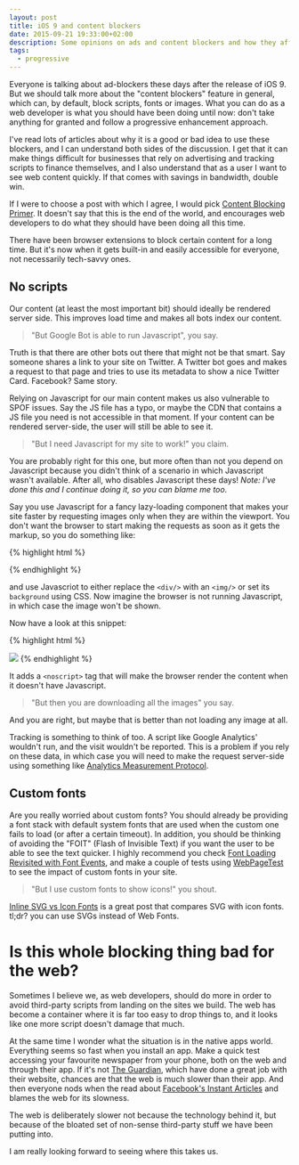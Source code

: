 ```yaml
---
layout: post
title: iOS 9 and content blockers
date: 2015-09-21 19:33:00+02:00
description: Some opinions on ads and content blockers and how they affect web development.
tags:
  - progressive
---
```


Everyone is talking about ad-blockers these days after the release of iOS 9. But we should talk more about the "content blockers" feature in general, which can, by default, block scripts, fonts or images. What you can do as a web developer is what you should have been doing until now: don't take anything for granted and follow a progressive enhancement approach.

I've read lots of articles about why it is a good or bad idea to use these blockers, and I can understand both sides of the discussion. I get that it can make things difficult for businesses that rely on advertising and tracking scripts to finance themselves, and I also understand that as a user I want to see web content quickly. If that comes with savings in bandwidth, double win.

If I were to choose a post with which I agree, I would pick [Content Blocking Primer](http://meyerweb.com/eric/thoughts/2015/09/19/content-blocking-primer/). It doesn't say that this is the end of the world, and encourages web developers to do what they should have been doing all this time.

There have been browser extensions to block certain content for a long time. But it's now when it gets built-in and easily accessible for everyone, not necessarily tech-savvy ones.

## No scripts

Our content (at least the most important bit) should ideally be rendered server side. This improves load time and makes all bots index our content.

> "But Google Bot is able to run Javascript", you say.

Truth is that there are other bots out there that might not be that smart. Say someone shares a link to your site on Twitter. A Twitter bot goes and makes a request to that page and tries to use its metadata to show a nice Twitter Card. Facebook? Same story.

Relying on Javascript for our main content makes us also vulnerable to SPOF issues. Say the JS file has a typo, or maybe the CDN that contains a JS file you need is not accessible in that moment. If your content can be rendered server-side, the user will still be able to see it.

> "But I need Javascript for my site to work!" you claim.

You are probably right for this one, but more often than not you depend on Javascript because you didn't think of a scenario in which Javascript wasn't available. After all, who disables Javascript these days! _Note: I've done this and I continue doing it, so you can blame me too._

Say you use Javascript for a fancy lazy-loading component that makes your site faster by requesting images only when they are within the viewport. You don't want the browser to start making the requests as soon as it gets the markup, so you do something like:

{% highlight html %}
<div class="image" data-img="http://example.com/image.jpg"></div>
{% endhighlight %}

and use Javascriot to either replace the `<div/>` with an `<img/>` or set its `background` using CSS. Now imagine the browser is not running Javascript, in which case the image won't be shown.

Now have a look at this snippet:

{% highlight html %}
<div class="image" data-img="http://example.com/image.jpg"></div>
<noscript><img src="http://example.com/image.jpg"></noscript>
{% endhighlight %}

It adds a `<noscript>` tag that will make the browser render the content when it doesn't have Javascript.

> "But then you are downloading all the images" you say.

And you are right, but maybe that is better than not loading any image at all.

Tracking is something to think of too. A script like Google Analytics' wouldn't run, and the visit wouldn't be reported. This is a problem if you rely on these data, in which case you will need to make the request server-side using something like [Analytics Measurement Protocol](https://developers.google.com/analytics/devguides/collection/protocol/v1/devguide).

## Custom fonts

Are you really worried about custom fonts? You should already be providing a font stack with default system fonts that are used when the custom one fails to load (or after a certain timeout). In addition, you should be thinking of avoiding the "FOIT" (Flash of Invisible Text) if you want the user to be able to see the text quicker. I highly recommend you check [Font Loading Revisited with Font Events](https://www.filamentgroup.com/lab/font-events.html), and make a couple of tests using [WebPageTest](http://webpagetest.org) to see the impact of custom fonts in your site.

> "But I use custom fonts to show icons!" you shout.

[Inline SVG vs Icon Fonts](https://css-tricks.com/icon-fonts-vs-svg/) is a great post that compares SVG with icon fonts. tl;dr? you can use SVGs instead of Web Fonts.

# Is this whole blocking thing bad for the web?

Sometimes I believe we, as web developers, should do more in order to avoid third-party scripts from landing on the sites we build. The web has become a container where it is far too easy to drop things to, and it looks like one more script doesn't damage that much.

At the same time I wonder what the situation is in the native apps world. Everything seems so fast when you install an app. Make a quick test accessing your favourite newspaper from your phone, both on the web and through their app. If it's not [The Guardian](http://www.theguardian.com/), which have done a great job with their website, chances are that the web is much slower than their app. And then everyone nods when the read about [Facebook's Instant Articles](https://instantarticles.fb.com/) and blames the web for its slowness.

The web is deliberately slower not because the technology behind it, but because of the bloated set of non-sense third-party stuff we have been putting into.

I am really looking forward to seeing where this takes us.
